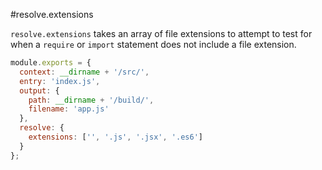 #resolve.extensions

`resolve.extensions` takes an array of file extensions to attempt to test for when a `require` or `import` statement does not include a file extension.

```javascript
module.exports = {
  context: __dirname + '/src/',
  entry: 'index.js',
  output: {
    path: __dirname + '/build/',
    filename: 'app.js'
  },
  resolve: {
    extensions: ['', '.js', '.jsx', '.es6']
  }
};
```
